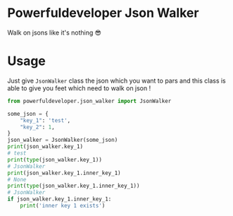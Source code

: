 # Powerfuldeveloper Json Walker

Walk on jsons like it's nothing 😎  
# Usage
Just give `JsonWalker` class the json which you want
to pars and this class is able to give you feet which
need to walk on json !  
```python
from powerfuldeveloper.json_walker import JsonWalker

some_json = {
    "key_1": 'test',
    "key_2": 1,
}
json_walker = JsonWalker(some_json)
print(json_walker.key_1) 
# test
print(type(json_walker.key_1)) 
# JsonWalker
print(json_walker.key_1.inner_key_1) 
# None
print(type(json_walker.key_1.inner_key_1)) 
# JsonWalker
if json_walker.key_1.inner_key_1:
    print('inner key 1 exists')

```
